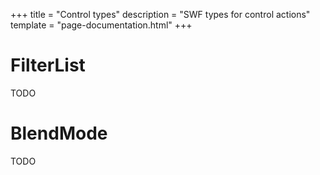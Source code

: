+++
title = "Control types"
description = "SWF types for control actions"
template = "page-documentation.html"
+++

# Filter&#8288;List

TODO

# Blend&#8288;Mode

TODO
